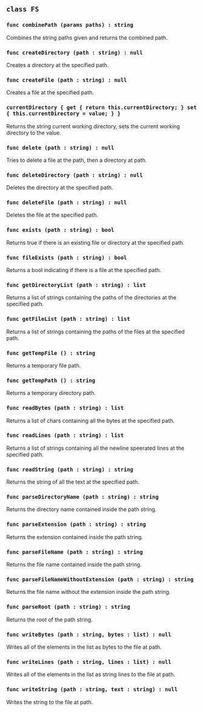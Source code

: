 ## ```class FS```

### ```func combinePath (params paths) : string```
Combines the string paths given and returns the combined path.

### ```func createDirectory (path : string) : null```
Creates a directory at the specified path.

### ```func createFile (path : string) : null```
Creates a file at the specified path.

### ```currentDirectory { get { return this.currentDirectory; } set { this.currentDirectory = value; } }```
Returns the string current working directory, sets the current working directory to the value.

### ```func delete (path : string) : null```
Tries to delete a file at the path, then a directory at path.

### ```func deleteDirectory (path : string) : null```
Deletes the directory at the specified path.

### ```func deleteFile (path : string) : null```
Deletes the file at the specified path.

### ```func exists (path : string) : bool```
Returns true if there is an existing file or directory at the specified path.

### ```func fileExists (path : string) : bool```
Returns a bool indicating if there is a file at the specified path.

### ```func getDirectoryList (path : string) : list```
Returns a list of strings containing the paths of the directories at the specified path.

### ```func getFileList (path : string) : list```
Returns a list of strings containing the paths of the files at the specified path.

### ```func getTempFile () : string```
Returns a temporary file path.

### ```func getTempPath () : string```
Returns a temporary directory path.

### ```func readBytes (path : string) : list```
Returns a list of chars containing all the bytes at the specified path.

### ```func readLines (path : string) : list```
Returns a list of strings containing all the newline speerated lines at the specified path.

### ```func readString (path : string) : string```
Returns the string of all the text at the specified path.

### ```func parseDirectoryName (path : string) : string```
Returns the directory name contained inside the path string.

### ```func parseExtension (path : string) : string```
Returns the extension contained inside the path string.

### ```func parseFileName (path : string) : string```
Returns the file name contained inside the path string.

### ```func parseFileNameWithoutExtension (path : string) : string```
Returns the file name without the extension inside the path string.

### ```func parseRoot (path : string) : string```
Returns the root of the path string.

### ```func writeBytes (path : string, bytes : list) : null```
Writes all of the elements in the list as bytes to the file at path.

### ```func writeLines (path : string, lines : list) : null```
Writes all of the elements in the list as string lines to the file at path.

### ```func writeString (path : string, text : string) : null```
Writes the string to the file at path.
